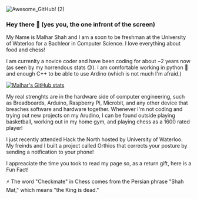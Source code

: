![Awesome_GitHub! (2)](https://user-images.githubusercontent.com/41645822/128105929-e7b3d4ac-0650-4bc8-95d5-3b229eb33c84.png)

### Hey there 👋 (yes you, the one infront of the screen)

My Name is Malhar Shah and I am a soon to be freshman at the University of Waterloo for a Bachleor in Computer Science. I love everything about food and chess!

I am currenlty a novice coder and have been coding for about ~2 years now (as seen by my horrendous stats :sweat:). I am comfortable working in python :snake: and enough C++ to be able to use Ardino (which is not much I'm afraid.)

[![Malhar's GitHub stats](https://github-readme-stats.vercel.app/api?username=malhar2805)](https://github.com/malhar2805/github-readme-stats)

My real strenghts are in the hardware side of computer engineering, such as Breadboards, Arduino, Raspberry Pi, Microbit, and any other device that breaches software and hardware together. 
Whenever I'm not coding and trying out new projects on my Arudino, I can be found outside playing basketball, working out in my home gym, and playing chess as a 1600 rated player!

I just recently attended Hack the North hosted by University of Waterloo. My freinds and I built a project called Orthios that corrects your posture by sending a notfication to your phone!

I appreaciate the time you took to read my page so, as a return gift, here is a Fun Fact!

:zap: The word "Checkmate" in Chess comes from the Persian phrase "Shah Mat," which means "the King is dead."


<!--
**malhar2805/malhar2805** is a ✨ _special_ ✨ repository because its `README.md` (this file) appears on your GitHub profile.

Here are some ideas to get you started:

- 🔭 I’m currently working on ...
- 🌱 I’m currently learning ...
- 👯 I’m looking to collaborate on ...
- 🤔 I’m looking for help with ...
- 💬 Ask me about ...
- 📫 How to reach me: ...
- 😄 Pronouns: ...
- ⚡ Fun fact: ...
-->

